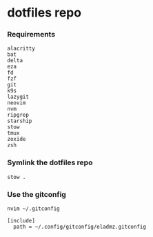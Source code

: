 # dotfiles repo

### Requirements

```
alacritty
bat
delta
eza
fd
fzf
git
k9s
lazygit
neovim
nvm
ripgrep
starship
stow
tmux
zoxide
zsh
```

### Symlink the dotfiles repo

```
stow .
```

### Use the gitconfig

```
nvim ~/.gitconfig

[include]
  path = ~/.config/gitconfig/eladmz.gitconfig
```
